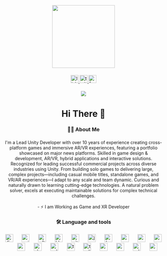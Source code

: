 <div align="center">
  <img height="200" src="https://64.media.tumblr.com/cc4e63aa4626f7ae6a05cbc59d08d9a2/tumblr_mtdwydfu2x1s5jjtzo1_500.gif"  />
</div>

###

<div align="center">
  <a href="https://www.linkedin.com/in/debashis-sarker-a09012102/" target="_blank">
    <img src="https://img.shields.io/static/v1?message=LinkedIn&logo=linkedin&label=&color=0077B5&logoColor=white&labelColor=&style=for-the-badge" height="25" alt="linkedin logo"  />
  </a>
  <a href="https://twitter.com/eye_debashis" target="_blank">
    <img src="https://img.shields.io/static/v1?message=Twitter&logo=twitter&label=&color=1DA1F2&logoColor=white&labelColor=&style=for-the-badge" height="25" alt="twitter logo"  />
  </a>
  <a href="https://www.facebook.com/debashis.skr/" target="_blank">
    <img src="https://img.shields.io/static/v1?message=Facebook&logo=facebook&label=&color=1877F2&logoColor=white&labelColor=&style=for-the-badge" height="25" alt="facebook logo"  />
  </a>
</div>

###

<div align="center">
  <img src="https://visitor-badge.laobi.icu/badge?page_id=x30noid.x30noid&"  />
</div>

###

<h1 align="center">Hi There 👋</h1>

###

<h3 align="center">👩‍💻  About Me</h3>

###

<p align="center">I'm a Lead Unity Developer with over 10 years of experience creating cross-platform games and immersive AR/VR experiences, featuring a portfolio showcased on major news platforms. Skilled in game design & development, AR/VR, hybrid applications and interactive solutions. Recognized for leading successful commercial projects across diverse industries using Unity. From building solo games to delivering large, complex projects—including casual mobile titles, standalone games, and VR/AR experiences—I adapt to any scale and team dynamic. Curious and naturally drawn to learning cutting-edge technologies. A natural problem solver, excels at executing maintainable solutions for complex technical challenges.<br><br>- ⚡ I am Working as Game and XR Developer</p>

###

<h3 align="center">🛠 Language and tools</h3>

###

<div align="center">
  <img src="https://cdn.jsdelivr.net/gh/devicons/devicon/icons/firebase/firebase-plain-wordmark.svg" height="25" alt="firebase logo"  />
  <img width="20" />
  <img src="https://cdn.jsdelivr.net/gh/devicons/devicon/icons/unity/unity-original.svg" height="25" alt="unity logo"  />
  <img width="20" />
  <img src="https://cdn.jsdelivr.net/gh/devicons/devicon/icons/aftereffects/aftereffects-original.svg" height="25" alt="aftereffects logo"  />
  <img width="20" />
  <img src="https://cdn.jsdelivr.net/gh/devicons/devicon/icons/blender/blender-original.svg" height="25" alt="blender logo"  />
  <img width="20" />
  <img src="https://cdn.jsdelivr.net/gh/devicons/devicon/icons/git/git-original.svg" height="25" alt="git logo"  />
  <img width="20" />
  <img src="https://cdn.jsdelivr.net/gh/devicons/devicon/icons/javascript/javascript-original.svg" height="25" alt="javascript logo"  />
  <img width="20" />
  <img src="https://cdn.jsdelivr.net/gh/devicons/devicon/icons/kaggle/kaggle-original.svg" height="25" alt="kaggle logo"  />
  <img width="20" />
  <img src="https://cdn.jsdelivr.net/gh/devicons/devicon/icons/mysql/mysql-original.svg" height="25" alt="mysql logo"  />
  <img width="20" />
  <img src="https://www.glitchr-studio.com/wp-content/uploads/2016/07/vuforia.png" height="25" alt="vuforia logo"  />
  <img width="20" />
  <img src="https://cdn.iconscout.com/icon/free/png-256/free-google-arcore-2038787-1721677.png" height="25" alt="arcore logo"  />
  <img width="20" />
  <img src="https://60a99bedadae98078522-a9b6cded92292ef3bace063619038eb1.ssl.cf2.rackcdn.com/images_BrandPromos_Oculus_Quest2_oculus_logo1.png" height="25" alt="oculus logo"  />
  <img width="20" />
  <img src="https://cdn.jsdelivr.net/gh/devicons/devicon/icons/slack/slack-original.svg" height="25" alt="slack logo"  />
  <img width="20" />
  <img src="https://cdn.jsdelivr.net/gh/devicons/devicon/icons/sqlite/sqlite-original.svg" height="25" alt="sqlite logo"  />
  <img width="20" />
  <img src="https://cdn.jsdelivr.net/gh/devicons/devicon/icons/tensorflow/tensorflow-original.svg" height="25" alt="tensorflow logo"  />
  <img width="20" />
  <img src="https://cdn.jsdelivr.net/gh/devicons/devicon/icons/trello/trello-plain.svg" height="25" alt="trello logo"  />
  <img width="20" />
  <img src="https://cdn.jsdelivr.net/gh/devicons/devicon/icons/wordpress/wordpress-original.svg" height="25" alt="wordpress logo"  />
  <img width="20" />
  <img src="https://cdn.jsdelivr.net/gh/devicons/devicon/icons/vscode/vscode-original.svg" height="25" alt="vscode logo"  />
  <img width="20" />
  <img src="https://cdn.jsdelivr.net/gh/devicons/devicon/icons/xd/xd-plain.svg" height="25" alt="xd logo"  />
  <img width="20" />
  <img src="https://cdn.iconscout.com/icon/free/png-256/free-csharp-1175240.png" height="25" alt="csharp logo"  />
</div>

###

